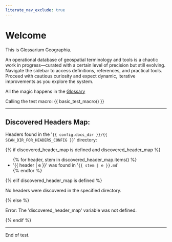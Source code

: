 ```yaml
---
literate_nav_exclude: true
---
```


# Welcome

This is Glossarium Geographia.

An operational database of geospatial terminology and tools is a chaotic work in progress—curated with a certain level of precision but still evolving. Navigate the sidebar to access definitions, references, and practical tools. Proceed with cautious curiosity and expect dynamic, iterative improvements as you explore the system.

All the magic happens in the [Glossary](glossary\AGRG)


Calling the test macro: {{ basic_test_macro() }}

---

## Discovered Headers Map:
Headers found in the '`{{ config.docs_dir }}/{{ SCAN_DIR_FOR_HEADERS_CONFIG }}`' directory:

{% if discovered_header_map is defined and discovered_header_map %}
<ul>
{% for header, stem in discovered_header_map.items() %}
  <li>'{{ header | e }}' was found in '<code>{{ stem | e }}.md</code>'</li>
{% endfor %}
</ul>
{% elif discovered_header_map is defined %}
<p>No headers were discovered in the specified directory.</p>
{% else %}
<p>Error: The 'discovered_header_map' variable was not defined.</p>
{% endif %}

---
End of test.